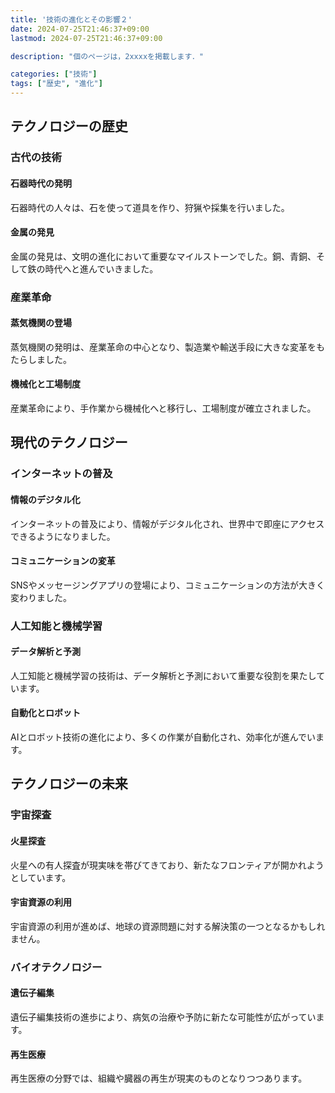 ```yaml
---
title: '技術の進化とその影響２'
date: 2024-07-25T21:46:37+09:00
lastmod: 2024-07-25T21:46:37+09:00

description: "個のページは，2xxxxを掲載します．"

categories: ["技術"]
tags: ["歴史", "進化"]
---
```


## テクノロジーの歴史

### 古代の技術

#### 石器時代の発明
石器時代の人々は、石を使って道具を作り、狩猟や採集を行いました。

#### 金属の発見
金属の発見は、文明の進化において重要なマイルストーンでした。銅、青銅、そして鉄の時代へと進んでいきました。

### 産業革命

#### 蒸気機関の登場
蒸気機関の発明は、産業革命の中心となり、製造業や輸送手段に大きな変革をもたらしました。

#### 機械化と工場制度
産業革命により、手作業から機械化へと移行し、工場制度が確立されました。

## 現代のテクノロジー

### インターネットの普及

#### 情報のデジタル化
インターネットの普及により、情報がデジタル化され、世界中で即座にアクセスできるようになりました。

#### コミュニケーションの変革
SNSやメッセージングアプリの登場により、コミュニケーションの方法が大きく変わりました。

### 人工知能と機械学習

#### データ解析と予測
人工知能と機械学習の技術は、データ解析と予測において重要な役割を果たしています。

#### 自動化とロボット
AIとロボット技術の進化により、多くの作業が自動化され、効率化が進んでいます。

## テクノロジーの未来

### 宇宙探査

#### 火星探査
火星への有人探査が現実味を帯びてきており、新たなフロンティアが開かれようとしています。

#### 宇宙資源の利用
宇宙資源の利用が進めば、地球の資源問題に対する解決策の一つとなるかもしれません。

### バイオテクノロジー

#### 遺伝子編集
遺伝子編集技術の進歩により、病気の治療や予防に新たな可能性が広がっています。

#### 再生医療
再生医療の分野では、組織や臓器の再生が現実のものとなりつつあります。
